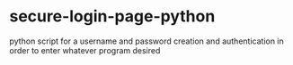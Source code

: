 # secure-login-page-python
python script for a username and password creation and authentication in order to enter whatever program desired
